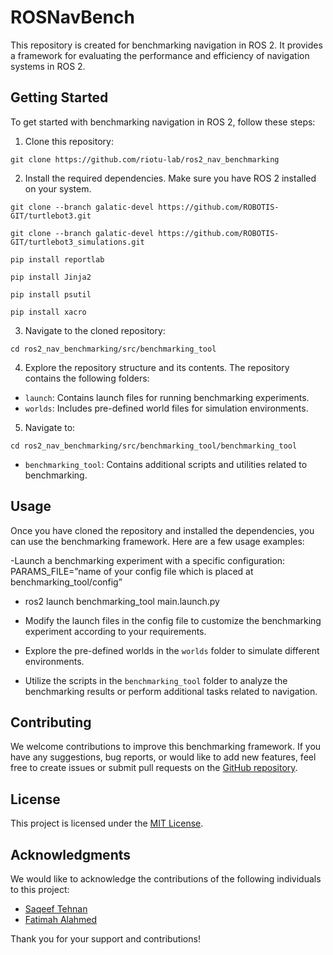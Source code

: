 # ROSNavBench

This repository is created for benchmarking navigation in ROS 2. It provides a framework for evaluating the performance and efficiency of navigation systems in ROS 2.

## Getting Started

To get started with benchmarking navigation in ROS 2, follow these steps:

1. Clone this repository: 


```
git clone https://github.com/riotu-lab/ros2_nav_benchmarking
```

2. Install the required dependencies. Make sure you have ROS 2 installed on your system.
```
git clone --branch galatic-devel https://github.com/ROBOTIS-GIT/turtlebot3.git
```
```
git clone --branch galatic-devel https://github.com/ROBOTIS-GIT/turtlebot3_simulations.git
```
```
pip install reportlab
```
```
pip install Jinja2
```
```
pip install psutil
```
```
pip install xacro
```

3. Navigate to the cloned repository:

```
cd ros2_nav_benchmarking/src/benchmarking_tool
```

4. Explore the repository structure and its contents. The repository contains the following folders:

- `launch`: Contains launch files for running benchmarking experiments.
- `worlds`: Includes pre-defined world files for simulation environments.

5. Navigate to:
```
cd ros2_nav_benchmarking/src/benchmarking_tool/benchmarking_tool
```
- `benchmarking_tool`: Contains additional scripts and utilities related to benchmarking.

## Usage

Once you have cloned the repository and installed the dependencies, you can use the benchmarking framework. Here are a few usage examples:

-Launch a benchmarking experiment with a specific configuration:  PARAMS_FILE=”name of your config file which is placed at benchmarking_tool/config” 
- ros2 launch benchmarking_tool main.launch.py


- Modify the launch files in the config file to customize the benchmarking experiment according to your requirements.

- Explore the pre-defined worlds in the `worlds` folder to simulate different environments.

- Utilize the scripts in the `benchmarking_tool` folder to analyze the benchmarking results or perform additional tasks related to navigation.

## Contributing

We welcome contributions to improve this benchmarking framework. If you have any suggestions, bug reports, or would like to add new features, feel free to create issues or submit pull requests on the [GitHub repository](https://github.com/riotu-lab/ros2_nav_benchmarking).


## License

This project is licensed under the [MIT License](LICENSE).

## Acknowledgments

We would like to acknowledge the contributions of the following individuals to this project:

- [Saqeef Tehnan](https://github.com/saqeeftehnan)
- [Fatimah Alahmed](https://github.com/Fatimah-Alahmed)

Thank you for your support and contributions!
